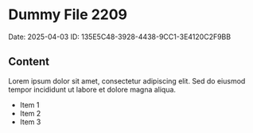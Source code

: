 # Dummy File 2209

Date: 2025-04-03
ID: 135E5C48-3928-4438-9CC1-3E4120C2F9BB

## Content

Lorem ipsum dolor sit amet, consectetur adipiscing elit.
Sed do eiusmod tempor incididunt ut labore et dolore magna aliqua.

* Item 1
* Item 2
* Item 3
